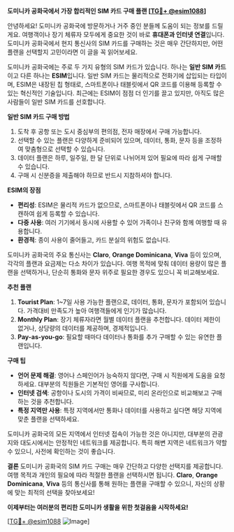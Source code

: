 **도미니카 공화국에서 가장 합리적인 SIM 카드 구매 플랜 [[TG💪+ @esim1088](https://t.me/s/esim1088)]**

안녕하세요! 도미니카 공화국에 방문하거나 거주 중인 분들께 도움이 되는 정보를 드릴게요. 여행객이나 장기 체류자 모두에게 중요한 것이 바로 **휴대폰과 인터넷 연결**입니다. 도미니카 공화국에서 현지 통신사의 SIM 카드를 구매하는 것은 매우 간단하지만, 어떤 플랜을 선택할지 고민이라면 이 글을 꼭 읽어보세요.

도미니카 공화국에는 주로 두 가지 유형의 SIM 카드가 있습니다. 하나는 **일반 SIM 카드**이고 다른 하나는 **ESIM**입니다. 일반 SIM 카드는 물리적으로 전화기에 삽입되는 타입이며, ESIM은 내장된 칩 형태로, 스마트폰이나 태블릿에서 QR 코드를 이용해 등록할 수 있는 혁신적인 기술입니다. 최근에는 ESIM이 점점 더 인기를 끌고 있지만, 아직도 많은 사람들이 일반 SIM 카드를 선호합니다.

**일반 SIM 카드 구매 방법**
1. 도착 후 공항 또는 도시 중심부의 편의점, 전자 매장에서 구매 가능합니다.
2. 선택할 수 있는 플랜은 다양하게 준비되어 있으며, 데이터, 통화, 문자 등을 조정하여 맞춤형으로 선택할 수 있습니다.
3. 데이터 플랜은 하루, 일주일, 한 달 단위로 나뉘어져 있어 필요에 따라 쉽게 구매할 수 있습니다.
4. 구매 시 신분증을 제출해야 하므로 반드시 지참하셔야 합니다.

**ESIM의 장점**
- **편리성**: ESIM은 물리적 카드가 없으므로, 스마트폰이나 태블릿에서 QR 코드를 스캔하여 쉽게 등록할 수 있습니다.
- **다중 사용**: 여러 기기에서 동시에 사용할 수 있어 가족이나 친구와 함께 여행할 때 유용합니다.
- **환경적**: 종이 사용이 줄어들고, 카드 분실의 위험도 없습니다.

도미니카 공화국의 주요 통신사는 **Claro**, **Orange Dominicana**, **Viva** 등이 있으며, 각각의 플랜과 요금제는 다소 차이가 있습니다. 여행 목적에 맞춰 데이터 용량이 많은 플랜을 선택하거나, 단순히 통화와 문자 위주로 필요한 경우도 있으니 꼭 비교해보세요.

**추천 플랜**
1. **Tourist Plan**: 1~7일 사용 가능한 플랜으로, 데이터, 통화, 문자가 포함되어 있습니다. 가격대비 만족도가 높아 여행객들에게 인기가 많습니다.
2. **Monthly Plan**: 장기 체류자라면 월별 데이터 플랜을 추천합니다. 데이터 제한이 없거나, 상당량의 데이터를 제공하며, 경제적입니다.
3. **Pay-as-you-go**: 필요할 때마다 데이터나 통화를 추가 구매할 수 있는 유연한 플랜입니다.

**구매 팁**
- **언어 문제 해결**: 영어나 스페인어가 능숙하지 않다면, 구매 시 직원에게 도움을 요청하세요. 대부분의 직원들은 기본적인 영어를 구사합니다.
- **인터넷 검색**: 공항이나 도시의 가격이 비싸므로, 미리 온라인으로 비교해보고 구매하는 것을 추천합니다.
- **특정 지역만 사용**: 특정 지역에서만 통화나 데이터를 사용하고 싶다면 해당 지역에 맞춘 플랜을 선택하세요.

도미니카 공화국의 모든 지역에서 인터넷 접속이 가능한 것은 아니지만, 대부분의 관광지와 대도시에서는 안정적인 네트워크를 제공합니다. 특히 해변 지역은 네트워크가 약할 수 있으니, 사전에 확인하는 것이 좋습니다.

**결론**
도미니카 공화국의 SIM 카드 구매는 매우 간단하고 다양한 선택지를 제공합니다. 여행 목적과 개인의 필요에 따라 적절한 플랜을 선택하시면 됩니다. **Claro**, **Orange Dominicana**, **Viva** 등의 통신사를 통해 원하는 플랜을 구매할 수 있으니, 자신의 상황에 맞는 최적의 선택을 찾아보세요!

**이제부터는 여러분의 편리한 도미니카 생활을 위한 첫걸음을 시작하세요!**

[[TG💪+ @esim1088](https://t.me/s/esim1088) ![Image](https://i.postimg.cc/Y0z9fWf4/image.png)]